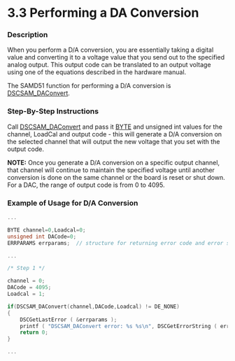 # 3.3 Performing a DA Conversion

### Description <a id="description"></a>

When you perform a D/A conversion, you are essentially taking a digital value and converting it to a voltage value that you send out to the specified analog output. This output code can be translated to an output voltage using one of the equations described in the hardware manual.‌

The SAMD51 function for performing a D/A conversion is [DSCSAM\_DAConvert](../9.-samd51-apis/dscsam_daconvert.md).‌

### Step-By-Step Instructions <a id="step-by-step-instructions"></a>

Call [DSCSAM\_DAConvert](../9.-samd51-apis/dscsam_daconvert.md) and pass it [BYTE](../5.-data-type-reference.md) and unsigned int values for the channel, LoadCal and output code - this will generate a D/A conversion on the selected channel that will output the new voltage that you set with the output code.‌

**NOTE:** Once you generate a D/A conversion on a specific output channel, that channel will continue to maintain the specified voltage until another conversion is done on the same channel or the board is reset or shut down. For a DAC, the range of output code is from 0 to 4095.‌

### Example of Usage for D/A Conversion <a id="example-of-usage-for-d-a-conversion"></a>

```c
...

BYTE channel=0,Loadcal=0;
unsigned int DACode=0;
ERRPARAMS errparams;  // structure for returning error code and error string

...	

/* Step 1 */ 

channel = 0;
DACode = 4095;
Loadcal = 1;

if(DSCSAM_DAConvert(channel,DACode,Loadcal) != DE_NONE)
{
    DSCGetLastError ( &errparams );
    printf ( "DSCSAM_DAConvert error: %s %s\n", DSCGetErrorString ( errparams.ErrCode ), errparams.errstring );
    return 0;
}

...
```

